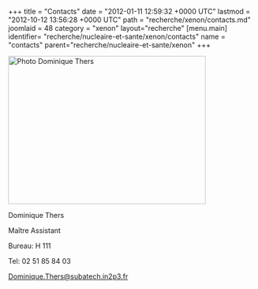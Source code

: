 +++
title = "Contacts"
date = "2012-01-11 12:59:32 +0000 UTC"
lastmod = "2012-10-12 13:56:28 +0000 UTC"
path = "recherche/xenon/contacts.md"
joomlaid = 48
category = "xenon"
layout="recherche"
[menu.main]
  identifier= "recherche/nucleaire-et-sante/xenon/contacts"
  name = "contacts"
  parent="recherche/nucleaire-et-sante/xenon"
+++
<p><img alt="Photo Dominique Thers" src="images/Recherche/Xenon/PhotoDominiqueThers.jpg" height="300" width="400"/></p>
<p>Dominique Thers</p>
<p>Maître Assistant</p>
<p>Bureau: H 111</p>
<p>Tel: 02 51 85 84 03</p>
<p><a href="mailto:Dominique.Thers@subatech.in2p3.fr">Dominique.Thers@subatech.in2p3.fr</a></p>